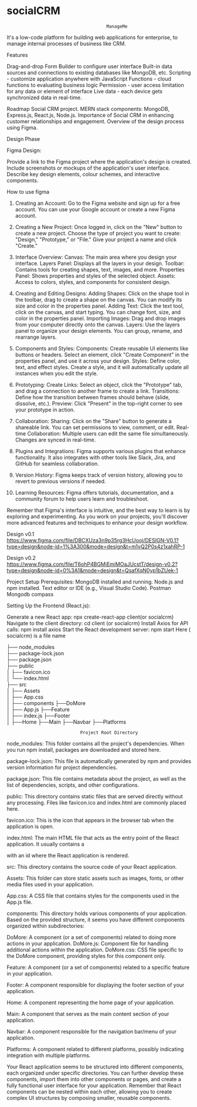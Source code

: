 # socialCRM
                                          ManageMe

It's a low-code platform for building web applications for enterprise, to manage internal processes of business like CRM.

Features

Drag-and-drop Form Builder to configure user interface
Built-in data sources and connections to existing databases like MongoDB, etc.
Scripting - customize application anywhere with JavaScript
Functions - cloud functions to evaluating business logic
Permission - user access limitation for any data or element of interface
Live data - each device gets synchronized data in real-time.


Roadmap
Social CRM project.
MERN stack components: MongoDB, Express.js, React.js, Node.js.
Importance of Social CRM in enhancing customer relationships and engagement.
Overview of the design process using Figma.

Design Phase

Figma Design:

Provide a link to the Figma project where the application's design is created.
Include screenshots or mockups of the application's user interface.
Describe key design elements, colour schemes, and interactive components.

How to use figma

1. Creating an Account:
Go to the Figma website and sign up for a free account.
You can use your Google account or create a new Figma account.

2. Creating a New Project:
Once logged in, click on the "New" button to create a new project.
Choose the type of project you want to create: "Design," "Prototype," or "File."
Give your project a name and click "Create."


3. Interface Overview:
Canvas: The main area where you design your interface.
Layers Panel: Displays all the layers in your design.
Toolbar: Contains tools for creating shapes, text, images, and more.
Properties Panel: Shows properties and styles of the selected object.
Assets: Access to colors, styles, and components for consistent design.

4. Creating and Editing Designs:
Adding Shapes: Click on the shape tool in the toolbar, drag to create a shape on the canvas. You can modify its size and color in the properties panel.
Adding Text: Click the text tool, click on the canvas, and start typing. You can change font, size, and color in the properties panel.
Importing Images: Drag and drop images from your computer directly onto the canvas.
Layers: Use the layers panel to organize your design elements. You can group, rename, and rearrange layers.

5. Components and Styles:
Components: Create reusable UI elements like buttons or headers. Select an element, click "Create Component" in the properties panel, and use it across your design.
Styles: Define color, text, and effect styles. Create a style, and it will automatically update all instances when you edit the style.

6. Prototyping:
Create Links: Select an object, click the "Prototype" tab, and drag a connection to another frame to create a link.
Transitions: Define how the transition between frames should behave (slide, dissolve, etc.).
Preview: Click "Present" in the top-right corner to see your prototype in action.

7. Collaboration:
Sharing: Click on the "Share" button to generate a shareable link. You can set permissions to view, comment, or edit.
Real-time Collaboration: Multiple users can edit the same file simultaneously. Changes are synced in real-time.

8. Plugins and Integrations:
Figma supports various plugins that enhance functionality.
It also integrates with other tools like Slack, Jira, and GitHub for seamless collaboration.



9. Version History:
Figma keeps track of version history, allowing you to revert to previous versions if needed.
10. Learning Resources:
Figma offers tutorials, documentation, and a community forum to help users learn and troubleshoot.

Remember that Figma's interface is intuitive, and the best way to learn is by exploring and experimenting. As you work on your projects, you'll discover more advanced features and techniques to enhance your design workflow.

 Design v0.1
https://www.figma.com/file/DBCXUza3n9p35rg3HcUooj/DESIGN-V0.1?type=design&node-id=1%3A300&mode=design&t=m1vQ2P0s4z1xahRP-1

  
 Design v0.2
https://www.figma.com/file/T6ohP4BGMiEmiMOaJUcstT/design-v0.2?type=design&node-id=0%3A1&mode=design&t=QsafXqN0yp1bZUek-1


 Project Setup
Prerequisites:
MongoDB installed and running.
Node.js and npm installed.
Text editor or IDE (e.g., Visual Studio Code).
Postman
Mongodb compass


Setting Up the Frontend (React.js):

Generate a new React app: npx create-react-app client(or socialcrm)
Navigate to the client directory: cd client (or socialcrm)
Install Axios for API calls: npm install axios
Start the React development server: npm start
Here ( socialcrm) is a file name

├── node_modules      
├── package-lock.json     
├── package.json          
├── public                
│   ├── favicon.ico       
│   └── index.html        
├── src                   
│   ├── Assets           
│   ├── App.css                         
│   ├── components ├──DoMore      
│   ├── App.js           ├──Feature      
│   ├── index.js        ├──Footer       
│                                 ├──Home
                                   ├──Main
                                   ├──Navbar
                                   ├──Platforms


                                Project Root Directory

node_modules: This folder contains all the project's dependencies. When you run npm install, packages are downloaded and stored here.

package-lock.json: This file is automatically generated by npm and provides version information for project dependencies.

package.json: This file contains metadata about the project, as well as the list of dependencies, scripts, and other configurations.

public: This directory contains static files that are served directly without any processing. Files like favicon.ico and index.html are commonly placed here.

favicon.ico: This is the icon that appears in the browser tab when the application is open.

index.html: The main HTML file that acts as the entry point of the React application. It usually contains a <div> with an id where the React application is rendered.

src: This directory contains the source code of your React application.

Assets: This folder can store static assets such as images, fonts, or other media files used in your application.

App.css: A CSS file that contains styles for the components used in the App.js file.

components: This directory holds various components of your application. Based on the provided structure, it seems you have different components organized within subdirectories:

DoMore: A component (or a set of components) related to doing more actions in your application.
DoMore.js: Component file for handling additional actions within the application.
DoMore.css: CSS file specific to the DoMore component, providing styles for this component only.


Feature: A component (or a set of components) related to a specific feature in your application.

Footer: A component responsible for displaying the footer section of your application.

Home: A component representing the home page of your application.

Main: A component that serves as the main content section of your application.

Navbar: A component responsible for the navigation bar/menu of your application.

Platforms: A component related to different platforms, possibly indicating integration with multiple platforms.

Your React application seems to be structured into different components, each organized under specific directories. You can further develop these components, import them into other components or pages, and create a fully functional user interface for your application. Remember that React components can be nested within each other, allowing you to create complex UI structures by composing smaller, reusable components.
             



